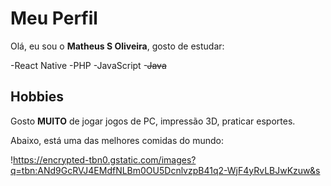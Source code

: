 # Meu Perfil

Olá, eu sou o **Matheus S Oliveira**, gosto de estudar:

-React Native
-PHP
-JavaScript
-~~Java~~


## Hobbies
Gosto **MUITO** de jogar jogos de PC, impressão 3D, praticar esportes.

Abaixo, está uma das melhores comidas do mundo:

!https://encrypted-tbn0.gstatic.com/images?q=tbn:ANd9GcRVJ4EMdfNLBm0OU5DcnlvzpB41q2-WjF4yRvLBJwKzuw&s

